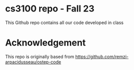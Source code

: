 # cs3100 repo - Fall 23
This Github repo contains all our code developed in class

# Acknowledgement
This repo is originally based from https://github.com/remzi-arpacidusseau/ostep-code
